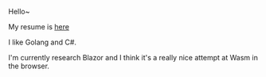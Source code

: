 Hello~

My resume is [here](Resume.md)

I like Golang and C#.

I'm currently research Blazor and I think it's a really nice attempt at Wasm in the browser.